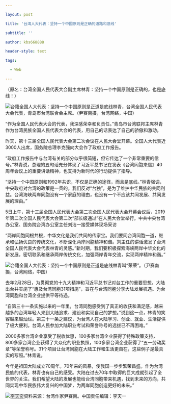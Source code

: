 ---
layout: post
title: '台湾人大代表：坚持一个中国原则是正确的道路和底线'
subtitle: ''
author: kbs668888
header-style: text
tags:
  - Web
---
（原名：台湾全国人民代表大会副主席林青：坚持一个中国原则是正确的，也是底线！）

![台籍全国人大代表：坚持一个中国原则是正道是底线](http://crawl.ws.126.net/59addbb9eff2030ef5f7ae185e918040.jpg)林青，台湾全国人民代表大会代表，青岛市台湾联合会主席。（尹赛南摄，台湾网络，中国）

“作为全国人民代表大会的代表，我深感荣幸和负责任。”青岛市台湾联邦主席林青作为台湾民族全国人民代表大会的代表，用自己的话表达了自己的骄傲和激动。

昨天，第十三届全国人民代表大会第二次会议在人民大会堂开幕。全国人大代表近3000人出席，国务院总理李克强向大会作了政府工作报告。

“政府工作报告中与台湾有关的部分似乎很简短，但它传达了一个非常重要的信号。”林青说，总理的五句话充分体现了习近平总书记在发表《台湾同胞来信》40周年会议上的重要讲话精神，也支持为新时代的行动提供了指导。

“坚持一个中国原则和1992年共识，不仅是正确的途径，而且是底线。”林青强调，中央政府对台湾的政策是一贯的。我们反对“台独”，是为了维护中华民族的共同利益。台湾海峡两岸同胞没有一个家庭的理由，也没有一个不应该共同发展、共同发展的理由。”

5日上午，第十三届全国人民代表大会第二次全国人民代表大会开幕会议后，2019年第二次全国人民代表大会第二次“部长级通过”在人民大会堂举行。中共中央台湾办公室、国务院台湾办公室主任刘洁一接受媒体现场采访

“两岸同胞同根共根，中华文化是我们共同的传家宝。我们要同台湾同胞一道，继承和弘扬优良的传统文化，不断深化两岸同胞精神和谐。刘主任的讲话激发了台湾全国人民代表大会代表林青的灵感。”新时期，我们要积极探索海峡两岸中华文化的新发展，密切联系和继承两岸传统文化，加强两岸青年交流，实现两岸精神和谐。”

![台籍全国人大代表：坚持一个中国原则是正道是底线](http://crawl.ws.126.net/45ee0605950003db02e49d33fb816a38.jpg)林青叫“荣荣”。（尹赛南摄，台湾网络，中国）

去年2月28日，为贯彻党的十九大精神和习近平总书记对台工作的重要思想，大陆出台并实施了“惠及台湾同胞31项措施”，旨在与台湾同胞分享大陆发展机遇。为台湾同胞和台湾企业提供平等待遇。

“自第三十一条实施以来的一年里，台湾同胞感受到了真正的收获和满足感，越来越多的台湾年轻人来到大陆追求、建设和实现自己的梦想。”说到这一点，林青的笑容越来越灿烂。第三十一条之建议，为台湾人在大陆学习、创业、就业、生活提供了极大便利。台湾人民参加大陆职业考试和荣誉称号的选拔已不再困难。”

2000多家台湾企业享受了税收优惠，100多家台湾企业获得了特殊政策支持，800多家台湾企业获得了大众化的职业执照，100多家台湾企业获得了“五一劳动奖章”等荣誉称号。31个项目让台湾同胞在大陆工作和生活更自在，这些例子是最真实的写照。”林青说。

今年是祖国大陆成立70周年。70年来的风暴，使我国一步步繁荣昌盛。作为台湾民族的代表，林青也有自己的感受。大陆在过去70年中取得的巨大成就引起了全世界的关注。我们希望大陆的发展也能给台湾同胞带来机遇，找到未来的方向，共同实现中华民族伟大复兴的中国梦，为两岸同胞创造更好的未来。”

[![李天奕](http://img1.cache.netease.com/cnews/css13/img/end_news.png)](http://news.163.com/)资料来源：台湾作家尹赛南。中国责任编辑：李天一


